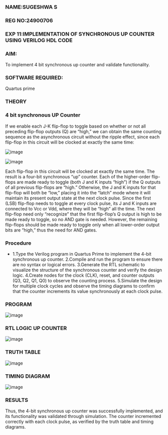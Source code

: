 ### NAME:SUGESHWA S
### REG NO:24900706
### EXP 11:IMPLEMENTATION OF  SYNCHRONOUS UP COUNTER USING VERILOG HDL CODE

### AIM:

To implement 4 bit synchronous up counter and validate functionality.

### SOFTWARE REQUIRED:

Quartus prime

### THEORY

### 4 bit synchronous UP Counter

If we enable each J-K flip-flop to toggle based on whether or not all preceding flip-flop outputs (Q) are “high,” we can obtain the same counting sequence as the asynchronous circuit without the ripple effect, since each flip-flop in this circuit will be clocked at exactly the same time:

![image](https://github.com/naavaneetha/SYNCHRONOUS-UP-COUNTER/assets/154305477/d5db3fa0-e413-404c-b80e-b2f39d82e7e8)


![image](https://github.com/naavaneetha/SYNCHRONOUS-UP-COUNTER/assets/154305477/52cb61eb-d04b-442d-810c-31185a68410b)

Each flip-flop in this circuit will be clocked at exactly the same time.
The result is a four-bit synchronous “up” counter. Each of the higher-order flip-flops are made ready to toggle (both J and K inputs “high”) if the Q outputs of all previous flip-flops are “high.”
Otherwise, the J and K inputs for that flip-flop will both be “low,” placing it into the “latch” mode where it will maintain its present output state at the next clock pulse.
Since the first (LSB) flip-flop needs to toggle at every clock pulse, its J and K inputs are connected to Vcc or Vdd, where they will be “high” all the time.
The next flip-flop need only “recognize” that the first flip-flop’s Q output is high to be made ready to toggle, so no AND gate is needed.
However, the remaining flip-flops should be made ready to toggle only when all lower-order output bits are “high,” thus the need for AND gates.

### Procedure
* 1.Type the Verilog program in Quartus Prime to implement the 4-bit synchronous up
counter.
2.Compile and run the program to ensure there are no syntax or logical errors.
3.Generate the RTL schematic to visualize the structure of the synchronous counter and
verify the design logic.
4.Create nodes for the clock (CLK), reset, and counter outputs (Q3, Q2, Q1, Q0) to
observe the counting process.
5.Simulate the design for multiple clock cycles and observe the timing diagrams to
confirm that the counter increments its value synchronously at each clock pulse.

### PROGRAM

![image](https://github.com/user-attachments/assets/ffb40a59-aae7-4f8e-914d-3461919f76c7)


### RTL LOGIC UP COUNTER

![image](https://github.com/user-attachments/assets/4e057e96-a2d7-4fda-a423-d1e7a466ef51)


###   TRUTH TABLE

![image](https://github.com/user-attachments/assets/956f4237-1ea3-4eb3-96ce-9cd545ca91e0)


### TIMING DIAGRAM

![image](https://github.com/user-attachments/assets/956f4237-1ea3-4eb3-96ce-9cd545ca91e0)


### RESULTS

Thus, the 4-bit synchronous up counter was successfully implemented, and its
functionality was validated through simulation. The counter incremented correctly with
each clock pulse, as verified by the truth table and timing diagrams.
